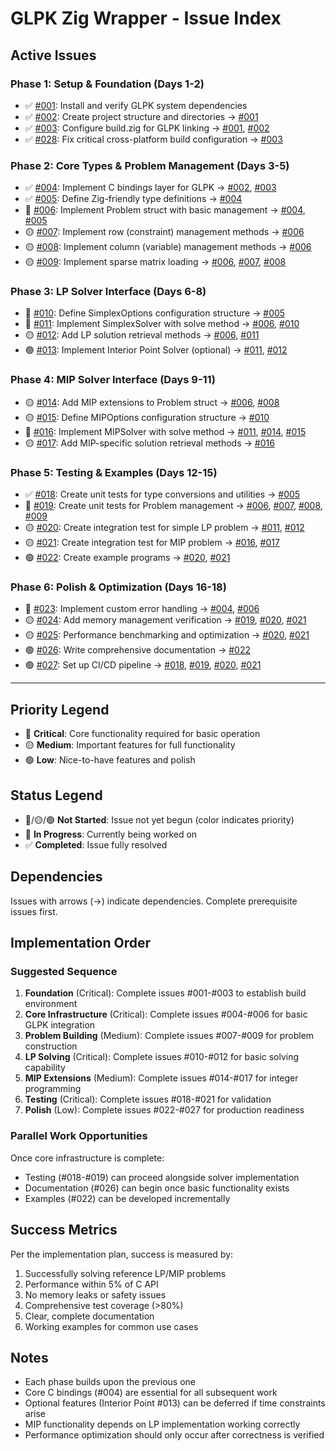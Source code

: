 # GLPK Zig Wrapper - Issue Index

## Active Issues

### Phase 1: Setup & Foundation (Days 1-2)
- ✅ [#001](001_issue.md): Install and verify GLPK system dependencies
- ✅ [#002](002_issue.md): Create project structure and directories → [#001](001_issue.md)
- ✅ [#003](003_issue.md): Configure build.zig for GLPK linking → [#001](001_issue.md), [#002](002_issue.md)
- ✅ [#028](028_issue.md): Fix critical cross-platform build configuration → [#003](003_issue.md)

### Phase 2: Core Types & Problem Management (Days 3-5)
- ✅ [#004](004_issue.md): Implement C bindings layer for GLPK → [#002](002_issue.md), [#003](003_issue.md)
- ✅ [#005](005_issue.md): Define Zig-friendly type definitions → [#004](004_issue.md)
- 🔴 [#006](006_issue.md): Implement Problem struct with basic management → [#004](004_issue.md), [#005](005_issue.md)
- 🟡 [#007](007_issue.md): Implement row (constraint) management methods → [#006](006_issue.md)
- 🟡 [#008](008_issue.md): Implement column (variable) management methods → [#006](006_issue.md)
- 🟡 [#009](009_issue.md): Implement sparse matrix loading → [#006](006_issue.md), [#007](007_issue.md), [#008](008_issue.md)

### Phase 3: LP Solver Interface (Days 6-8)
- 🔴 [#010](010_issue.md): Define SimplexOptions configuration structure → [#005](005_issue.md)
- 🔴 [#011](011_issue.md): Implement SimplexSolver with solve method → [#006](006_issue.md), [#010](010_issue.md)
- 🟡 [#012](012_issue.md): Add LP solution retrieval methods → [#006](006_issue.md), [#011](011_issue.md)
- 🟢 [#013](013_issue.md): Implement Interior Point Solver (optional) → [#011](011_issue.md), [#012](012_issue.md)

### Phase 4: MIP Solver Interface (Days 9-11)
- 🟡 [#014](014_issue.md): Add MIP extensions to Problem struct → [#006](006_issue.md), [#008](008_issue.md)
- 🟡 [#015](015_issue.md): Define MIPOptions configuration structure → [#010](010_issue.md)
- 🔴 [#016](016_issue.md): Implement MIPSolver with solve method → [#011](011_issue.md), [#014](014_issue.md), [#015](015_issue.md)
- 🟡 [#017](017_issue.md): Add MIP-specific solution retrieval methods → [#016](016_issue.md)

### Phase 5: Testing & Examples (Days 12-15)
- ✅ [#018](018_issue.md): Create unit tests for type conversions and utilities → [#005](005_issue.md)
- 🔴 [#019](019_issue.md): Create unit tests for Problem management → [#006](006_issue.md), [#007](007_issue.md), [#008](008_issue.md), [#009](009_issue.md)
- 🟡 [#020](020_issue.md): Create integration test for simple LP problem → [#011](011_issue.md), [#012](012_issue.md)
- 🟡 [#021](021_issue.md): Create integration test for MIP problem → [#016](016_issue.md), [#017](017_issue.md)
- 🟢 [#022](022_issue.md): Create example programs → [#020](020_issue.md), [#021](021_issue.md)

### Phase 6: Polish & Optimization (Days 16-18)
- 🔴 [#023](023_issue.md): Implement custom error handling → [#004](004_issue.md), [#006](006_issue.md)
- 🟡 [#024](024_issue.md): Add memory management verification → [#019](019_issue.md), [#020](020_issue.md), [#021](021_issue.md)
- 🟡 [#025](025_issue.md): Performance benchmarking and optimization → [#020](020_issue.md), [#021](021_issue.md)
- 🟢 [#026](026_issue.md): Write comprehensive documentation → [#022](022_issue.md)
- 🟢 [#027](027_issue.md): Set up CI/CD pipeline → [#018](018_issue.md), [#019](019_issue.md), [#020](020_issue.md), [#021](021_issue.md)

---

## Priority Legend
- 🔴 **Critical**: Core functionality required for basic operation
- 🟡 **Medium**: Important features for full functionality
- 🟢 **Low**: Nice-to-have features and polish

## Status Legend
- 🔴/🟡/🟢 **Not Started**: Issue not yet begun (color indicates priority)
- 🚧 **In Progress**: Currently being worked on
- ✅ **Completed**: Issue fully resolved

## Dependencies
Issues with arrows (→) indicate dependencies. Complete prerequisite issues first.

## Implementation Order

### Suggested Sequence
1. **Foundation** (Critical): Complete issues #001-#003 to establish build environment
2. **Core Infrastructure** (Critical): Complete issues #004-#006 for basic GLPK integration
3. **Problem Building** (Medium): Complete issues #007-#009 for problem construction
4. **LP Solving** (Critical): Complete issues #010-#012 for basic solving capability
5. **MIP Extensions** (Medium): Complete issues #014-#017 for integer programming
6. **Testing** (Critical): Complete issues #018-#021 for validation
7. **Polish** (Low): Complete issues #022-#027 for production readiness

### Parallel Work Opportunities
Once core infrastructure is complete:
- Testing (#018-#019) can proceed alongside solver implementation
- Documentation (#026) can begin once basic functionality exists
- Examples (#022) can be developed incrementally

## Success Metrics
Per the implementation plan, success is measured by:
1. Successfully solving reference LP/MIP problems
2. Performance within 5% of C API
3. No memory leaks or safety issues
4. Comprehensive test coverage (>80%)
5. Clear, complete documentation
6. Working examples for common use cases

## Notes
- Each phase builds upon the previous one
- Core C bindings (#004) are essential for all subsequent work
- Optional features (Interior Point #013) can be deferred if time constraints arise
- MIP functionality depends on LP implementation working correctly
- Performance optimization should only occur after correctness is verified